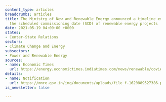 ```yaml
---
content_type: articles
breadcrumbs: articles
title: The Ministry of New and Renewable Energy announced a timeline extension in
  the scheduled commissioning date (SCD) of renewable energy projects
date: 2021-05-19 04:00:00 +0000
states:
- Center-State Relations
sectors:
- Climate Change and Energy
subsectors:
- Power and Renewable Energy
sources:
- name: Economic Times
  url: https://energy.economictimes.indiatimes.com/news/renewable/covid-19-mnre-grants-time-extension-in-commissioning-of-renewable-energy-projects/82574433
details:
- name: Notification
  url: https://mnre.gov.in/img/documents/uploads/file_f-1620889527386.pdf
is_newsletter: false

---
```

